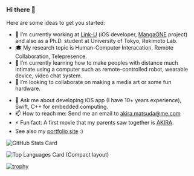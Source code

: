 ### Hi there 👋

Here are some ideas to get you started:

- 🔭 I’m currently working at [Link-U](https://www.link-u.co.jp) (iOS developer, [MangaONE](https://manga-one.com) project) and also as a Ph.D. student at University of Tokyo, Rekimoto Lab.
- 🎓 My research topic is Human-Computer Interacation, Remote Collaboration, Telepresence.
- 🌱 I’m currently learning how to make peoples with distance much intimate using a computer such as remote-controlled robot, wearable device, video chat system.
- 👯 I’m looking to collaborate on making a media art or some fun hardware.
<!--- 🤔 I’m looking for help with ... -->
- 💬 Ask me about developing iOS app (I have 10+ years experience), Swift, C++ for embedded computing.
- 📫 How to reach me: Send me an email to [akira.matsuda@me.com](mailto:akira.matsuda@me.com)
- ⚡ Fun fact: A first movie that my parents saw together is [AKIRA](https://en.wikipedia.org/wiki/Akira_(manga)).
- See also my [portfolio site](https://www.0x0c.me) :)

![GitHub Stats Card](https://github-readme-stats.vercel.app/api?username=0x0c&show_icons=true&count_private=true)

![Top Languages Card (Compact layout)](https://github-readme-stats.vercel.app/api/top-langs/?username=0x0c&layout=compact&show_icons=true&count_private=true)

[![trophy](https://github-profile-trophy.vercel.app/?username=0x0c)](https://github.com/ryo-ma/github-profile-trophy)
